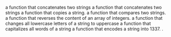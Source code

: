  a function that concatenates two strings
a function that concatenates two strings
a function that copies a string.
 a function that compares two strings.
 a function that reverses the content of an array of integers.
a function that changes all lowercase letters of a string to uppercase
 a function that capitalizes all words of a string
a function that encodes a string into 1337.
.
